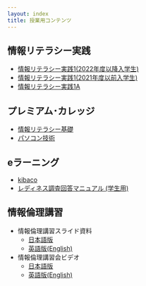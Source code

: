 ```yaml
---
layout: index
title: 授業用コンテンツ
---
```


情報リテラシー実践
------------------

* [情報リテラシー実践1(2022年度以降入学生)](./1_2022/)
* [情報リテラシー実践1(2021年度以前入学生)](./1/)
* [情報リテラシー実践1A](./1a/)

プレミアム･カレッジ
------------------

* [情報リテラシー基礎](../premium/infolit/)
* [パソコン技術](../premium/pctechnique/)

eラーニング
-----------

* [kibaco](https://kibaco.tmu.ac.jp/portal?f=infolit)
* [レディネス調査回答マニュアル (学生用)](./readiness/student.html)

情報倫理講習
--------------

* 情報倫理講習スライド資料
    * [日本語版](./infoethics/information_ethics_ja.pdf)
    * [英語版(English)](./infoethics/information_ethics_en.pdf)
* 情報倫理講習会ビデオ
    * [日本語版](https://youtu.be/Es5zyhpHgB8)
    * [英語版(English)](https://youtu.be/hsgkQ6Le39I)

